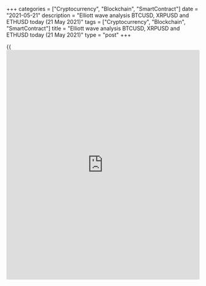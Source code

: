 +++
categories = ["Cryptocurrency", "Blockchain", "SmartContract"]
date = "2021-05-21"
description = "Elliott wave analysis BTCUSD, XRPUSD and ETHUSD today (21 May 2021)"
tags = ["Cryptocurrency", "Blockchain", "SmartContract"]
title = "Elliott wave analysis BTCUSD, XRPUSD and ETHUSD today (21 May 2021)"
type = "post"
+++

{{<iframe id="large-banner" src="https://www.bounty.group/#slide=27.0" width="100%" height="600" scrolling="no" style="border: 0px solid rgb(216, 221, 230); border-radius: 3px;">}}

2021-05-21

2021-05-21

Short-term forecast for BTCUSD, XRPUSD and ETHUSD 21.05.2021Roman Onegin

I welcome my readers!

I have prepared a short-term cryptocurrency forecast based on Elliott
wave analysis of Bitcoin, Ripple, and Ethereum. I offer entry signals to
trade each cryptocurrency.

Bitcoin and Ethereum are forming middle parts of bearish impulses, so
the price should continue falling.

The article covers the following subjects:

## Elliott wave Bitcoin analysis

It is clear from the BTCUSD price chart that the upward corrective wave
2 completed as a zigzag. Next, the market started forming a bearish
impulse wave which should be composed of five sub-waves
[1]-[2]-[3]-[4]-[5]. There have completed the first two legs, a five-
wave impulse [1] and a zigzag-shaped correction [2]. There is unfolding
the third impulse wave, namely its middle part, sub-wave (3). Correction
4 has completed in wave (3), so the price should be declining in wave 5
to a level of 29800.00.

### Trading plan for [BTCUSD][1] today:

Sell 40715.61, TP 29800.00

* * *

## Elliott wave Ripple analysis

The XRPUSD market must be developing the down wave (W) as a simple
zigzag composed of three major sub-waves A-B-C. Impulse wave A and
correction B must have finished. Correction B had been unfolding over a
month and completed as a double zigzag. There is likely to be forming
the bearish impulse C as an impulse composed of the sub-waves
[1]-[2]-[3]-[4]-[5]. There is likely to be developing the final wave
[5], which should end at a level around 0.777.

### Trading plan for [XRPUSD][2] today:

Sell 1.159 TP 0.777

* * *

## Elliott wave Ethereum analysis

The ETHUSD market is developing the inceptive part of the new bear
trend. There is likely to be forming a bear impulse, with the first sub-
waves 1 and 2 completed inside. There have also completed the sub-waves
[1] and [2] of a smaller degree. There is likely to be forming impulse
[3], namely its sub-wave 5. The Ethereum price could go down to a level
of 1800.00. It is relevant to enter sell trades.

### Trading plan for [ETHUSD][3] **** today:

Sell 2775.92, TP 1800.00

* * *

P.S. Did you like my article? Share it in social networks: it will be
the best “thank you" :)

Ask me questions and comment below. I’ll be glad to answer your
questions and give necessary explanations.

 **Useful links:**

  * I recommend trying to trade with a reliable broker [here][4]. The system allows you to trade by yourself or copy successful traders from all across the globe.
  * Use my promo-code BLOG for getting deposit bonus 50% on LiteForex platform. Just enter this code in the appropriate field while [depositing][5] your trading account.
  * Telegram chat for traders: <t.me/liteforexengchat>. We are sharing the signals and trading experience
  * Telegram channel with high-quality analytics, Forex reviews, training articles, and other useful things for traders <t.me/liteforex>



## Price chart of BTCUSD in real time mode

The content of this article reflects the author’s opinion and does not
necessarily reflect the official position of LiteForex. The material
published on this page is provided for informational purposes only and
should not be considered as the provision of investment advice for the
purposes of Directive 2004/39/EC.

Rate this article:

{{value}}

( {{count}} {{title}} )

   1. my.liteforex.com/trading/chart?symbol=BTCUSD
   2. my.liteforex.com/trading/chart?symbol=XRPUSD
   3. my.liteforex.com/trading/chart?symbol=ETHUSD
   4. my.liteforex.com/?category=analysts-opinions&slug=short-term-forecast-for-[BTC](https://www.playgroundfx.com/blog/who-is-the-creator-of-bitcoin/)usd-xrpusd-and-ethusd-21052021&openPopup=%2Fregistration%2Fpopup&utm_source=blog&utm_medium=article&utm_campaign=bonus
   5. my.liteforex.com/deposit/?category=analysts-opinions&slug=short-term-forecast-for-[BTC](https://www.playgroundfx.com/blog/who-is-the-creator-of-bitcoin/)usd-xrpusd-and-ethusd-21052021&promo_code=BLOG&utm_source=blog&utm_medium=article&utm_campaign=bonus